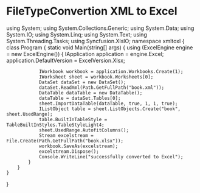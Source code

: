 # FileTypeConvertion XML to Excel

using System;
using System.Collections.Generic;
using System.Data;
using System.IO;
using System.Linq;
using System.Text;
using System.Threading.Tasks;
using Syncfusion.XlsIO;
namespace xmltoxl
{
    class Program
    {
        static void Main(string[] args)
        {
            using (ExcelEngine engine = new ExcelEngine())
            {
                IApplication application = engine.Excel;
                application.DefaultVersion = ExcelVersion.Xlsx;

                IWorkbook workbook = application.Workbooks.Create(1);
                IWorksheet sheet = workbook.Worksheets[0];
                DataSet dataSet = new DataSet();
                dataSet.ReadXml(Path.GetFullPath("book.xml"));
                DataTable dataTable = new DataTable();
                dataTable = dataSet.Tables[0];
                sheet.ImportDataTable(dataTable, true, 1, 1, true);
                IListObject table = sheet.ListObjects.Create("book", sheet.UsedRange);
                table.BuiltInTableStyle = TableBuiltInStyles.TableStyleLight4;
                sheet.UsedRange.AutofitColumns();
                Stream excelstream = File.Create(Path.GetFullPath("book.xlsx"));
                workbook.SaveAs(excelstream);
                excelstream.Dispose();
                Console.WriteLine("successfully converted to Excel");
            }
        }
    }
}
